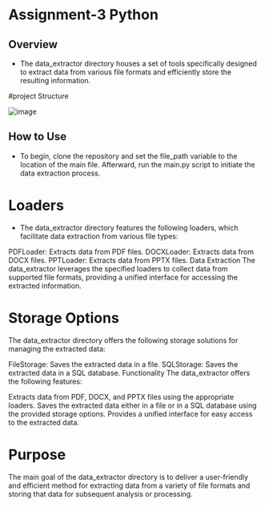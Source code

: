 # Assignment-3 Python
   ## Overview
- The data_extractor directory houses a set of tools specifically designed to extract data from various file formats and efficiently store the resulting information.

#project Structure

 ![image](https://github.com/user-attachments/assets/3b554239-fc57-4281-a742-f08ea5232806)



## How to Use
- To begin, clone the repository and set the file_path variable to the location of the main file. Afterward, run the main.py script to initiate the data extraction process.

# Loaders
- The data_extractor directory features the following loaders, which facilitate data extraction from various file types:

PDFLoader: Extracts data from PDF files.
DOCXLoader: Extracts data from DOCX files.
PPTLoader: Extracts data from PPTX files.
Data Extraction
The data_extractor leverages the specified loaders to collect data from supported file formats, providing a unified interface for accessing the extracted information.

# Storage Options
The data_extractor directory offers the following storage solutions for managing the extracted data:

FileStorage: Saves the extracted data in a file.
SQLStorage: Saves the extracted data in a SQL database.
Functionality
The data_extractor offers the following features:

Extracts data from PDF, DOCX, and PPTX files using the appropriate loaders.
Saves the extracted data either in a file or in a SQL database using the provided storage options.
Provides a unified interface for easy access to the extracted data.
# Purpose
The main goal of the data_extractor directory is to deliver a user-friendly and efficient method for extracting data from a variety of file formats and storing that data for subsequent analysis or processing.
